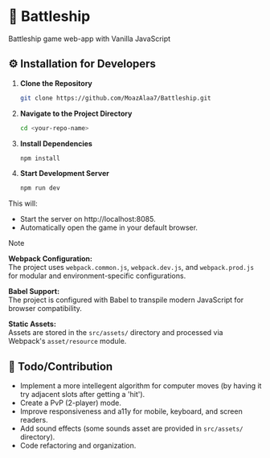 # 🚢 Battleship
Battleship game web-app with Vanilla JavaScript

## ⚙️ Installation for Developers

1. **Clone the Repository**  
   ```bash
   git clone https://github.com/MoazAlaa7/Battleship.git
2. **Navigate to the Project Directory**
   ```bash
   cd <your-repo-name>
3. **Install Dependencies**
   ```bash
   npm install
4. **Start Development Server**
   ```bash
   npm run dev
This will:
- Start the server on http://localhost:8085.
- Automatically open the game in your default browser.

> [!NOTE]
> **Webpack Configuration:**  
  The project uses `webpack.common.js`, `webpack.dev.js`, and `webpack.prod.js` for modular and environment-specific configurations.
> 
> **Babel Support:**  
  The project is configured with Babel to transpile modern JavaScript for browser compatibility.
> 
> **Static Assets:**  
  Assets are stored in the `src/assets/` directory and processed via Webpack's `asset/resource` module.

## 🎯 Todo/Contribution
- Implement a more intellegent algorithm for computer moves (by having it try adjacent slots after getting a 'hit').
- Create a PvP (2-player) mode.
- Improve responsiveness and a11y for mobile, keyboard, and screen readers.
- Add sound effects (some sounds asset are provided in `src/assets/` directory).
- Code refactoring and organization.
